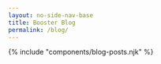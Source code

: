 ```yaml
---
layout: no-side-nav-base
title: Booster Blog
permalink: /blog/
---
```


{% include "components/blog-posts.njk" %}
